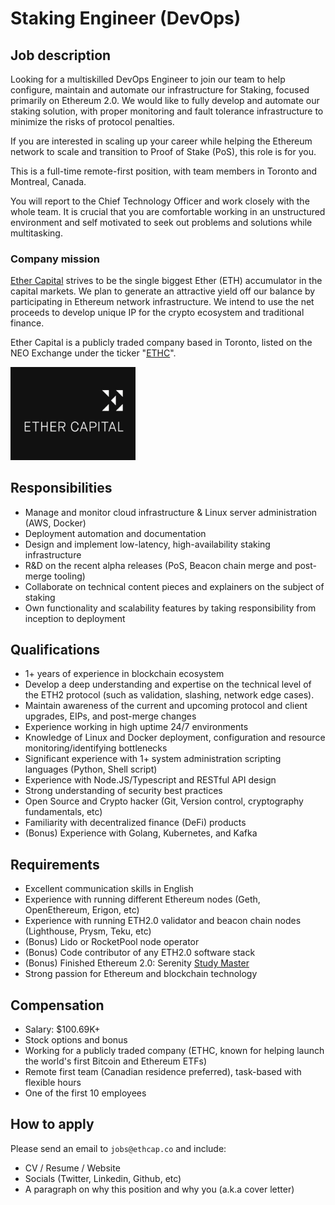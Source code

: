 # Staking Engineer (DevOps)

## Job description

Looking for a multiskilled DevOps Engineer to join our team to help configure, maintain and automate our infrastructure for Staking, focused primarily on Ethereum 2.0. We would like to fully develop and automate our staking solution, with proper monitoring and fault tolerance infrastructure to minimize the risks of protocol penalties.

If you are interested in scaling up your career while helping the Ethereum network to scale and transition to Proof of Stake (PoS), this role is for you.

This is a full-time remote-first position, with team members in Toronto and Montreal, Canada.

You will report to the Chief Technology Officer and work closely with the whole team. It is crucial that you are comfortable working in an unstructured environment and self motivated to seek out problems and solutions while multitasking.

### Company mission

[Ether Capital](https://www.ethcap.co/) strives to be the single biggest Ether (ETH) accumulator in the capital markets. We plan to generate an attractive yield off our balance by participating in Ethereum network infrastructure. We intend to use the net proceeds to develop unique IP for the crypto ecosystem and traditional finance.

Ether Capital is a publicly traded company based in Toronto, listed on the NEO Exchange under the ticker "[ETHC](https://www.neo.inc/en/live/security-activity/ETHC)".

<img src="./ethcap.jpeg" alt="drawing" width="200"/>


## Responsibilities

-   Manage and monitor cloud infrastructure & Linux server administration (AWS, Docker)
-   Deployment automation and documentation
-   Design and implement low-latency, high-availability staking infrastructure
-   R&D on the recent alpha releases (PoS, Beacon chain merge and post-merge tooling)
-   Collaborate on technical content pieces and explainers on the subject of staking
-   Own functionality and scalability features by taking responsibility from inception to deployment



## Qualifications

-   1+ years of experience in blockchain ecosystem 
-   Develop a deep understanding and expertise on the technical level of the ETH2 protocol (such as validation, slashing, network edge cases).
-   Maintain awareness of the current and upcoming protocol and client upgrades, EIPs, and post-merge changes
-   Experience working in high uptime 24/7 environments
-   Knowledge of Linux and Docker deployment, configuration and resource monitoring/identifying bottlenecks
-   Significant experience with 1+ system administration scripting languages (Python, Shell script)
-   Experience with Node.JS/Typescript and RESTful API design
-   Strong understanding of security best practices
-   Open Source and Crypto hacker (Git, Version control, cryptography fundamentals, etc)
-   Familiarity with decentralized finance (DeFi) products 
-   (Bonus) Experience with Golang, Kubernetes, and Kafka


## Requirements

-   Excellent communication skills in English
-   Experience with running different Ethereum nodes (Geth, OpenEthereum, Erigon, etc)
-   Experience with running ETH2.0 validator and beacon chain nodes (Lighthouse, Prysm, Teku, etc)
-   (Bonus) Lido or RocketPool node operator
-   (Bonus) Code contributor of any ETH2.0 software stack
-   (Bonus) Finished Ethereum 2.0: Serenity [Study Master](https://ethereumstudymaster.com/courses/ethereum-2-0-studymaster-program)
-   Strong passion for Ethereum and blockchain technology

## Compensation

-   Salary: $100.69K+ 
-   Stock options and bonus
-   Working for a publicly traded company (ETHC, known for helping launch the world's first Bitcoin and Ethereum ETFs)
-   Remote first team (Canadian residence preferred), task-based with flexible hours
-   One of the first 10 employees

## How to apply
Please send an email to `jobs@ethcap.co` and include:

- CV / Resume / Website
- Socials (Twitter, Linkedin, Github, etc)
- A paragraph on why this position and why you (a.k.a cover letter)

